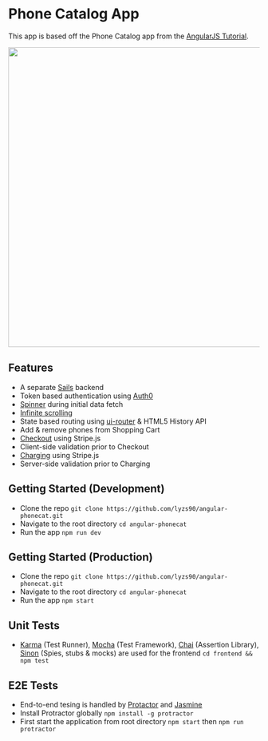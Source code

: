 # Phone Catalog App

This app is based off the Phone Catalog app from the [AngularJS Tutorial](https://docs.angularjs.org/tutorial).

<img src="https://gifyu.com/images/ezgif.com-video-to-gif549d2.gif" width="600">

## Features
- A separate [Sails](http://sailsjs.com/) backend
- Token based authentication using [Auth0](https://auth0.com/)
- [Spinner](https://github.com/Chevtek/angular-spinners) during initial data fetch
- [Infinite scrolling](http://sroze.github.io/ngInfiniteScroll/index.html)
- State based routing using [ui-router](https://ui-router.github.io/) & HTML5 History API
- Add & remove phones from Shopping Cart 
- [Checkout](https://stripe.com/checkout) using Stripe.js
- Client-side validation prior to Checkout
- [Charging](https://stripe.com/docs/charges) using Stripe.js
- Server-side validation prior to Charging

## Getting Started (Development)
- Clone the repo `git clone https://github.com/lyzs90/angular-phonecat.git`
- Navigate to the root directory `cd angular-phonecat`
- Run the app `npm run dev`

## Getting Started (Production)
- Clone the repo `git clone https://github.com/lyzs90/angular-phonecat.git`
- Navigate to the root directory `cd angular-phonecat`
- Run the app `npm start`

## Unit Tests
- [Karma](https://karma-runner.github.io/1.0/index.html) (Test Runner), [Mocha](https://mochajs.org/) (Test Framework), [Chai](http://chaijs.com/) (Assertion Library), [Sinon](http://sinonjs.org/) (Spies, stubs & mocks) are used for the frontend `cd frontend && npm test`

## E2E Tests
- End-to-end tesing is handled by [Protactor](https://github.com/angular/protractor) and [Jasmine](https://jasmine.github.io/)
- Install Protractor globally `npm install -g protractor`
- First start the application from root directory `npm start` then `npm run protractor`